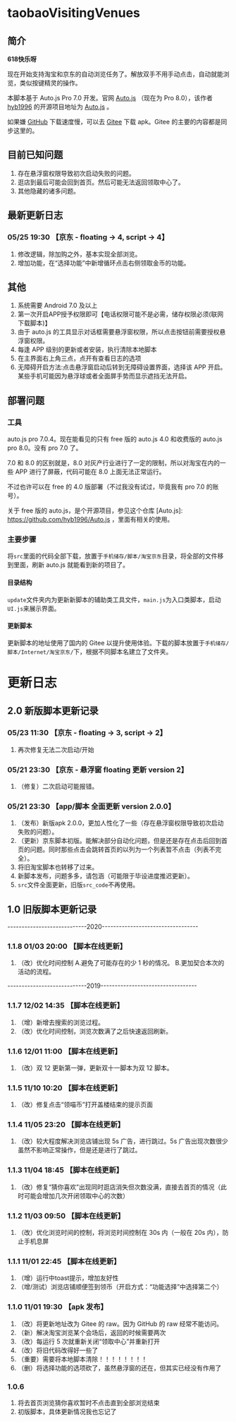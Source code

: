 # taobaoVisitingVenues

## 简介

**618快乐呀**

现在开始支持淘宝和京东的自动浏览任务了。解放双手不用手动点击，自动就能浏览，类似按键精灵的操作。

本脚本基于 Auto.js Pro 7.0 开发。官网 [Auto.js](https://pro.autojs.org/  "Auto.js") （现在为 Pro 8.0），该作者 [hyb1996](https://github.com/hyb1996) 的开源项目地址为 [Auto.js](https://github.com/hyb1996/Auto.js) 。

如果嫌 [GitHub](https://github.com/sleepybear1113/taobaoVisitingVenues) 下载速度慢，可以去 [Gitee](https://gitee.com/sleepybear1113/taobaoVisitingVenues) 下载 apk。Gitee 的主要的内容都是同步这里的。

## 目前已知问题

1. 存在悬浮窗权限导致初次启动失败的问题。
2. 逛店到最后可能会回到首页。然后可能无法返回领取中心了。
3. 其他隐藏的诸多问题。

## 最新更新日志

### 05/25 19:30 【京东 - floating -> 4, script -> 4】

1. 修改逻辑，除加购之外，基本实现全部浏览。
2. 增加功能，在“选择功能”中新增循环点击右侧领取金币的功能。

## 其他

1. 系统需要 Android 7.0 及以上
2. 第一次开启APP授予权限即可【电话权限可能不是必需，储存权限必须(联网下载脚本)】
3. 由于 auto.js 的工具显示对话框需要悬浮窗权限，所以点击按钮前需要授权悬浮窗权限。
4. 每逢 APP 级别的更新或者安装，执行清除本地脚本
5. 在主界面右上角三点，点开有查看日志的选项
6. 无障碍开启方法:点击悬浮窗启动后转到无障碍设置界面，选择该 APP 开启。某些手机可能因为悬浮球或者全面屏手势而显示遮挡无法开启。

## 部署问题

### 工具

auto.js pro 7.0.4。现在能看见的只有 free 版的 auto.js 4.0 和收费版的 auto.js pro 8.0。没有 pro 7.0 了。

7.0 和 8.0 的区别就是，8.0 对灰产行业进行了一定的限制，所以对淘宝在内的一些 APP 进行了屏蔽，代码可能在 8.0 上面无法正常运行。

不过也许可以在 free 的 4.0 版部署（不过我没有试过，毕竟我有 pro 7.0 的账号）。

关于 free 版的 auto.js，是个开源项目，参见这个仓库 [Auto.js]: https://github.com/hyb1996/Auto.js ，里面有相关的使用。

### 主要步骤

将`src`里面的代码全部下载，放置于`手机储存/脚本/淘宝京东`目录，将全部的文件移到里面，刷新 auto.js 就能看到新的项目了。

#### 目录结构

`update`文件夹内为更新新脚本的辅助类工具文件，`main.js`为入口类脚本，启动`UI.js`来展示界面。

#### 更新脚本

更新脚本的地址使用了国内的 Gitee 以提升使用体验。下载的脚本放置于`手机储存/脚本/Internet/淘宝京东/`下，根据不同脚本名建立了文件夹。

# 更新日志

## 2.0 新版脚本更新记录

### 05/23 11:30 【京东 - floating -> 3, script -> 2】

1. 再次修复无法二次启动/开始

### 05/21 23:30 【京东 - 悬浮窗 floating 更新 version 2】

1. （修复）二次启动可能报错。

### 05/21 23:30 【app/脚本 全面更新 version 2.0.0】

1. （发布）新版apk 2.0.0，更加人性化了一些（存在悬浮窗权限导致初次启动失败的问题）。
2. （更新）京东脚本初版。能解决部分自动化问题，但是还是存在点击后回到首页的问题。同时那些点击会跳转首页的以列为一个列表暂不点击（列表不完全）。
3. 将旧淘宝脚本也转移了过来。
4. 新脚本发布，问题多多，请包涵（可能限于毕设进度推迟更新）。
5. `src`文件全面更新，旧版`src_code`不再使用。

## 1.0 旧版脚本更新记录

----------------------------2020----------------------------------

### 1.1.8 01/03 20:00 【脚本在线更新】

1. （改）优化时间控制 A.避免了可能存在的少 1 秒的情况。 B.更加契合本次的活动的流程。

----------------------------2019----------------------------------

### 1.1.7 12/02 14:35 【脚本在线更新】

1. （增）新增去搜索的浏览过程。
2. （改）优化时间控制，浏览次数满了之后快速返回刷新。

### 1.1.6 12/01 11:00 【脚本在线更新】

1. （改）双 12 更新第一弹，更新双十一脚本为双 12 脚本。

### 1.1.5 11/10 10:20 【脚本在线更新】

1. （改）修复点击“领喵币”打开盖楼结束的提示页面

### 1.1.4 11/05 23:20 【脚本在线更新】

1. （改）较大程度解决浏览店铺出现 5s 广告，进行跳过。5s 广告出现次数很少虽然不影响正常操作，但是还是进行了跳过。

### 1.1.3 11/04 18:45 【脚本在线更新】

1. （改）修复“猜你喜欢”出现同时逛店消失但次数没满，直接去首页的情况（此时可能会增加几次开闭领取中心的次数）

### 1.1.2 11/03 09:50 【脚本在线更新】

1. （改）优化浏览时间的控制，将浏览时间控制在 30s 内（一般在 20s 内），防止手机息屏

### 1.1.1 11/01 22:45 【脚本在线更新】

1. （增）运行中toast提示，增加友好性
2. （增/测试）浏览店铺顺便签到领币（开启方式：“功能选择”中选择第二个）

### 1.1.0 11/01 19:30 【apk 发布】

1. （改）将更新地址改为 Gitee 的 raw。因为 GitHub 的 raw 经常不能访问。
2. （新）解决淘宝浏览某个会场后，返回的时候需要两次
3. （改）每运行 5 次就重新关闭“领取中心”并重新打开
4. （改）将旧代码改得好一些了
5. （重要）需要将本地脚本清除！！！！！！！！
6. （删）将选择功能的选项砍了，虽然悬浮窗的还在，但其实已经没有作用了

### 1.0.6

1. 将去首页浏览猜你喜欢暂时不点击直到全部浏览结束
2. 初版脚本，具体更新情况我也忘记了
